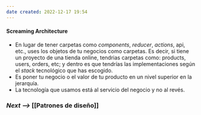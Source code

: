 ```yaml
---
date created: 2022-12-17 19:54
---
```


#### Screaming Architecture

- En lugar de tener carpetas como _components_, _reducer_, _actions_, api, etc., uses los objetos de tu negocios como carpetas. Es decir, si tiene un proyecto de una tienda online, tendrias carpetas como: products, users, orders, etc; y dentro es que tendrías las implementaciones según el _stack_ tecnológico que has escogido.
- Es poner tu negocio o el valor de tu producto en un nivel superior en la jerarquía.
- La tecnología que usamos está al servicio del negocio y no al revés.

### _Next -->_ [[Patrones de diseño]]
